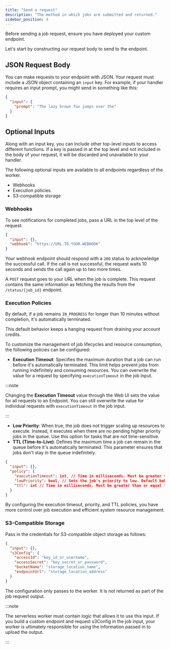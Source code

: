 ```yaml
---
title: "Send a request"
description: "The method in which jobs are submitted and returned."
sidebar_position: 4
---
```


Before sending a job request, ensure you have deployed your custom endpoint.

Let's start by constructing our request body to send to the endpoint.

## JSON Request Body

You can make requests to your endpoint with JSON. Your request must include a JSON object containing an `input` key. For example, if your handler requires an input prompt, you might send in something like this:

```json
{
  "input": {
    "prompt": "The lazy brown fox jumps over the"
  }
}
```

## Optional Inputs

Along with an input key, you can include other top-level inputs to access different functions. If a key is passed in at the top level and not included in the body of your request, it will be discarded and unavailable to your handler.

The following optional inputs are available to all endpoints regardless of the worker.

- Webhooks
- Execution policies
- S3-compatible storage

### Webhooks

To see notifications for completed jobs, pass a URL in the top level of the request:

```json
{
  "input": {},
  "webhook": "https://URL.TO.YOUR.WEBHOOK"
}
```

Your webhook endpoint should respond with a `200` status to acknowledge the successful call. If the call is not successful, the request waits 10 seconds and sends the call again up to two more times.

A `POST` request goes to your URL when the job is complete. This request contains the same information as fetching the results from the `/status/{job_id}` endpoint.

### Execution Policies

By default, if a job remains `IN_PROGRESS` for longer than 10 minutes without completion, it's automatically terminated.

This default behavior keeps a hanging request from draining your account credits.

To customize the management of job lifecycles and resource consumption, the following policies can be configured:

- **Execution Timeout**: Specifies the maximum duration that a job can run before it's automatically terminated. This limit helps prevent jobs from running indefinitely and consuming resources. You can overwrite the value for a request by specifying `executionTimeout` in the job input.

:::note

Changing the **Execution Timeout** value through the Web UI sets the value for all requests to an Endpoint. 
You can still overwrite the value for individual requests with `executionTimeout` in the job input.

:::

- **Low Priority**: When true, the job does not trigger scaling up resources to execute. Instead, it executes when there are no pending higher priority jobs in the queue. Use this option for tasks that are not time-sensitive.
- **TTL (Time-to-Live)**: Defines the maximum time a job can remain in the queue before it's automatically terminated. This parameter ensures that jobs don't stay in the queue indefinitely.

```json
{
  "input": {},
  "policy": {
    "executionTimeout": int, // Time in milliseconds. Must be greater than 5 seconds.
    "lowPriority": bool, // Sets the job's priority to low. Default behavior escalates to high under certain conditions.
    "ttl": int // Time in milliseconds. Must be greater than or equal to 10 seconds. Default is 24 hours. Maximum is one week.
  }
}
```

By configuring the execution timeout, priority, and TTL policies, you have more control over job execution and efficient system resource management.

### S3-Compatible Storage

Pass in the credentials for S3-compatible object storage as follows:

```json
{
  "input": {},
  "s3Config": {
    "accessId": "key_id_or_username",
    "accessSecret": "key_secret_or_password",
    "bucketName": "storage_location_name",
    "endpointUrl": "storage_location_address"
  }
}
```

The configuration only passes to the worker. It is not returned as part of the job request output.

:::note

The serverless worker must contain logic that allows it to use this input. If you build a custom endpoint and request s3Config in the job input, your worker is ultimately responsible for using the information passed in to upload the output.

:::
